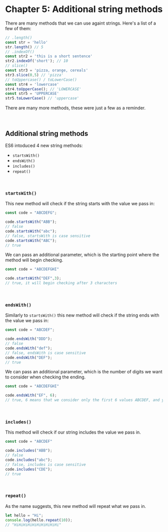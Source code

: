 # Chapter 5: Additional string methods

There are many methods that we can use againt strings. Here's a list of a few of them:

```js
// .length()
const str = 'hello'
str.length() // 5
// .indexOf()
const str2 = 'this is a short sentence'
str2.indexOf('short'); // 10
// slice()
const str3 = 'pizza, orange, cereals'
str3.slice(0,5) // 'pizza'
// toUppercase() / toLowerCase()
const str4 = 'lowercase'
str4.toUpperCase(); // 'LOWERCASE'
const str5 = 'UPPERCASE'
str5.toLowerCase() // 'uppercase'
```

There are many more methods, these were just a few as a reminder.

&nbsp;

## Additional string methods

ES6 intoduced 4 new string methods:

- `startsWith()`
- `endsWith()`
- `includes()`
- `repeat()`

&nbsp;

### `startsWith()`

This new method will check if the string starts with the value we pass in:

```js
const code = "ABCDEFG";

code.startsWith("ABB");
// false
code.startsWith("abc");
// false, startsWith is case sensitive
code.startsWith("ABC");
// true
```

We can pass an additional parameter, which is the starting point where the method will begin checking.

``` js
const code = "ABCDEFGHI"

code.startsWith("DEF",3);
// true, it will begin checking after 3 characters
```

&nbsp;

### `endsWith()`

Similarly to `startsWith()` this new method will check if the string ends with the value we pass in:

```js
const code = "ABCDEF";

code.endsWith("DDD");
// false
code.endsWith("def");
// false, endsWith is case sensitive
code.endsWith("DEF");
// true

```

We can pass an additional parameter, which is the number of digits we want to consider when checking the ending.

``` js
const code = "ABCDEFGHI"

code.endsWith("EF", 6);
// true, 6 means that we consider only the first 6 values ABCDEF, and yes this string ends with EF therefore we get *true*
```

&nbsp;

### `includes()`

This method will check if our string includes the value we pass in.

```js
const code = "ABCDEF"

code.includes("ABB");
// false
code.includes("abc");
// false, includes is case sensitive
code.includes("CDE");
// true
```

&nbsp;

### `repeat()`

As the name suggests, this new method will repeat what we pass in.

``` js
let hello = "Hi";
console.log(hello.repeat(10));
// "HiHiHiHiHiHiHiHiHiHi"
```